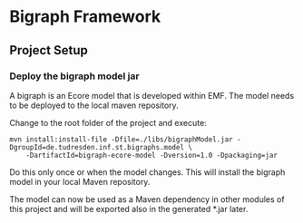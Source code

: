 # Bigraph Framework


## Project Setup

### Deploy the bigraph model jar

A bigraph is an Ecore model that is developed within EMF. 
The model needs to be deployed to the local maven repository.

Change to the root folder of the project and execute:
```
mvn install:install-file -Dfile=./libs/bigraphModel.jar -DgroupId=de.tudresden.inf.st.bigraphs.model \
    -DartifactId=bigraph-ecore-model -Dversion=1.0 -Dpackaging=jar
```
Do this only once or when the model changes.
This will install the bigraph model in your local Maven repository.

<!--
```
mvn deploy:deploy-file -DgroupId=de.tudresden.inf.st.bigraphs.model -DartifactId=bigraph-ecore-model -Dversion=1.0 -Durl=file:./local-maven-repo/ -DrepositoryId=local-maven-repo -DupdateReleaseInfo=true -Dfile=./libs/bigraphModel.jar
```
-->

The model can now be used as a Maven dependency in other modules of this project and will be exported also in the 
generated *.jar later.
